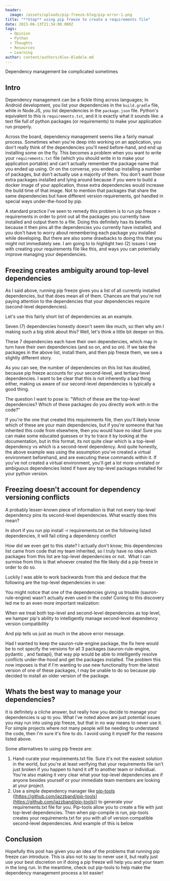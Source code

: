 ```yaml
---
header:
  image: /assets/uploads/pip-freeze-blog/pip-error-1.png
title: "**Stop** using pip freeze to create a requirements file"
date: 2021-06-13T21:34:00.000Z
tags:
  - Opinion
  - Python
  - Thoughts
  - Resources
  - Learning
author: content/authors/Alex-Oladele.md
---
```

Dependency management be complicated sometimes

## Intro

Dependency management can be a fickle thing across languages; In Android development, you list your dependencies in the `build.gradle` file, while in Node.JS, you list dependencies in the `package.json` file. Python's equivalent to this is `requirements.txt`, and it is exactly what it sounds like: a text file full of python packages (or requirements) to make your application run properly.

Across the board, dependency management seems like a fairly manual process. Sometimes when you're deep into working on an application, you don't really think of the dependencies you'll need before-hand, and end up installing some on the fly. This becomes a problem when you want to write your `requirements.txt` file (which you should write in to make your application portable) and can't actually remember the package name that you ended up using. Or on the converse, you ended up installing a number of packages, but don't actually use a majority of them. You don't want those extra packages installed and lying around because if you were to build a docker image of your application, those extra dependencies would increase the build time of that image. Not to mention that packages that share the same dependencies but have different version requirements, got handled in special ways under-the-hood by pip.

A standard practice I've seen to remedy this problem is to run pip freeze > requirements in order to print out all the packages you currently have installed and output them to a file. Doing this definitely has its benefits because it then pins all the dependencies you currently have installed, and you don't have to worry about remembering each package you installed while developing. But there are also some drawbacks to doing this that you might not immediately see. I am going to to highlight two (2) issues I see with creating your requirements file like this, and ways you can potentially improve managing your dependencies.

## Freezing creates ambiguity around top-level dependencies

As I said above, running pip freeze gives you a list of all currently installed dependencies, but that does mean all of them. Chances are that you're not paying attention to the dependencies that your dependencies require (second-level dependencies).

Let's use this fairly short list of dependencies as an example.

Seven (7) dependencies honestly doesn't seem like much, so then why am I making such a big stink about this? Well, let's think a little bit deeper on this.

These 7 dependencies each have their own dependencies, which may in turn have their own dependencies (and so on, and so on). If we take the packages in the above list, install them, and then pip freeze them, we see a slightly different story.

As you can see, the number of dependencies on this list has doubled, because pip freeze accounts for your second-level, and tertiary-level dependencies. I want to be clear that this is not inherently a bad thing either, making us aware of our second-level dependencies is typically a good thing.

The question I want to pose is: "Which of these are the top-level dependencies? Which of these packages do you directly work with in the code?"

If you're the one that created this requirements file, then you'll likely know which of these are your main dependencies, but if you're someone that has inherited this code from elsewhere, then you would have no idea! Sure you can make some educated guesses or try to trace it by looking at the documentation, but in this format, its not quite clear which is a top-level dependency vs which is a second-level dependency. And quite honestly, the above example was using the assumption you've created a virtual environment beforehand, and are executing these commands within it. If you've not created a virtual environment, you'll get a lot more unrelated or ambiguous dependencies listed if have any top-level packages installed for your python version.

## Freezing doesn't account for dependency versioning conflicts

A probably lesser-known piece of information is that not every top-level dependency pins its second-level dependencies. What exactly does this mean?

In short if you run pip install -r requirements.txt on the following listed dependencies, it will fail citing a dependency conflict

How did we even get to this state? I actually don't know; this dependencies list came from code that my team inherited, so I truly have no idea which packages from this list are top-level dependencies or not.  What I can surmise from this is that whoever created the file likely did a pip freeze in order to do so.

Luckily I was able to work backwards from this and deduce that the following are the top-level dependencies in use:

You might notice that one of the dependencies giving us trouble (sauron-rule-engine) wasn't actually even used in the code! Coning to this discovery led me to an even more important realization:

When we treat both top-level and second-level dependencies as top level, we hamper pip's ability to intelligently manage second-level dependency version compatibility

And pip tells us just as much in the above error message.

Had I wanted to keep the sauron-rule-engine package, the fix here would be to not specify the versions for all 3 packages (sauron-rule-engine, pydantic , and fastapi), that way pip would be able to intelligently resolve conflicts under-the-hood and get the packages installed. The problem this now imposes is that if I'm wanting to use new functionality from the latest version of one of these packages, I may be unable to do so because pip decided to install an older version of the package.

## Whats the best way to manage your dependencies?

It is definitely a cliche answer, but really how you decide to manage your dependencies is up to you. What i've noted above are just potential issues you may run into using pip freeze, but that in no way means to never use it. For simple projects where not many people will be needing to understand the code, then I'm sure it's fine to do. I avoid using it myself for the reasons listed above.

Some alternatives to using pip freeze are:

1. Hand-curate your requirements.txt file. Sure it's not the easiest solution in the world, but you're at least verifying that your requirements file isn't just broken if you happen to hand it off to another team or individual. You're also making it very clear what your top-level dependencies are if anyone besides yourself or your immediate team members are looking at your project.
2. Use a simple dependency manager like [pip-tools](https://github.com/jazzband/pip-tools) ([https://github.com/jazzband/pip-tools](https://github.com/jazzband/pip-tools)) to generate your requirements.txt file for you. Pip-tools allow you to create a file with just top-level dependencies. Then when pip-compile is run, pip-tools creates your requirements.txt for you with all of version compatible second-level dependencies. And example of this is below

## Conclusion

Hopefully this post has given you an idea of the problems that running pip freeze can introduce. This is also not to say to never use it, but really just use your best discretion on if doing a pip freeze will help you and your team in the long run. In the meantime, check out pip-tools to help make the dependency management process a lot easier!
